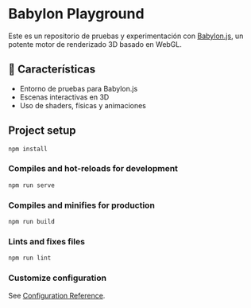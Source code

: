 # Babylon Playground

Este es un repositorio de pruebas y experimentación con [Babylon.js](https://www.babylonjs.com/), un potente motor de renderizado 3D basado en WebGL.

## 📌 Características

- Entorno de pruebas para Babylon.js
- Escenas interactivas en 3D
- Uso de shaders, físicas y animaciones

## Project setup
```
npm install
```

### Compiles and hot-reloads for development
```
npm run serve
```

### Compiles and minifies for production
```
npm run build
```

### Lints and fixes files
```
npm run lint
```

### Customize configuration
See [Configuration Reference](https://cli.vuejs.org/config/).
